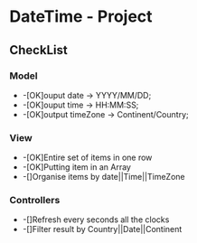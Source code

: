 <h1>DateTime - Project</h1>
<h2>CheckList</h2>
<h3>Model</h3> 
<ul>
	<li>-[OK]ouput date -> YYYY/MM/DD;</li>
	<li>-[OK]ouput time -> HH:MM:SS;</li>
	<li>-[OK]output timeZone -> Continent/Country;</li>
</ul>
<h3>View</h3>
<ul>
	<li>-[OK]Entire set of items in one row</li>
	<li>-[OK]Putting item in an Array</li>
	<li>-[]Organise items by date||Time||TimeZone</li>
</ul>
<h3>Controllers</h3>
<ul>
	<li>-[]Refresh every seconds all the clocks</li>
	<li>-[]Filter result by Country||Date||Continent</li>
</ul>
